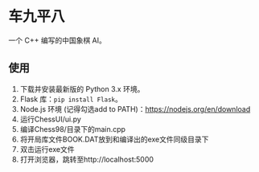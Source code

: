 # 车九平八

一个 C++ 编写的中国象棋 AI。

## 使用

1. 下载并安装最新版的 Python 3.x 环境。
2. Flask 库：`pip install Flask`。
3. Node.js 环境 (记得勾选add to PATH)：https://nodejs.org/en/download
4. 运行ChessUI/ui.py
5. 编译Chess98/目录下的main.cpp
6. 将开局库文件BOOK.DAT放到和编译出的exe文件同级目录下
7. 双击运行exe文件
8. 打开浏览器，跳转至http://localhost:5000
